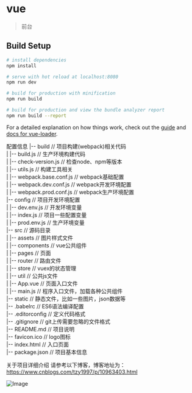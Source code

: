 # vue

>前台

## Build Setup

``` bash
# install dependencies
npm install

# serve with hot reload at localhost:8080
npm run dev

# build for production with minification
npm run build

# build for production and view the bundle analyzer report
npm run build --report
```

For a detailed explanation on how things work, check out the [guide](http://vuejs-templates.github.io/webpack/) and [docs for vue-loader](http://vuejs.github.io/vue-loader).

配置信息
|-- build       // 项目构建(webpack)相关代码  
| |-- build.js              // 生产环境构建代码  
| |-- check-version.js      // 检查node、npm等版本  
| |-- utils.js              // 构建工具相关  
| |-- webpack.base.conf.js  // webpack基础配置  
| |-- webpack.dev.conf.js   // webpack开发环境配置  
| |-- webpack.prod.conf.js  // webpack生产环境配置  
|-- config    // 项目开发环境配置  
| |-- dev.env.js            // 开发环境变量  
| |-- index.js              // 项目一些配置变量  
| |-- prod.env.js           // 生产环境变量  
|-- src // 源码目录  
| |-- assets                // 图片样式文件  
| |-- components            // vue公共组件  
| |-- pages                 // 页面  
| |-- router                // 路由文件  
| |-- store                 // vuex的状态管理  
| |-- util                  // 公共js文件  
| |-- App.vue               // 页面入口文件  
| |-- main.js               // 程序入口文件，加载各种公共组件  
|-- static                  // 静态文件，比如一些图片，json数据等  
|-- .babelrc                // ES6语法编译配置  
|-- .editorconfig           // 定义代码格式  
|-- .gitignore              // git上传需要忽略的文件格式  
|-- README.md               // 项目说明  
|-- favicon.ico             // logo图标  
|-- index.html              // 入口页面  
|-- package.json            // 项目基本信息  


关于项目详细介绍   请参考以下博客，博客地址为：https://www.cnblogs.com/tzy1997/p/10963403.html

![Image](https://github.com/tzy13755126023/309-Client/blob/master/images/client1.jpg)

